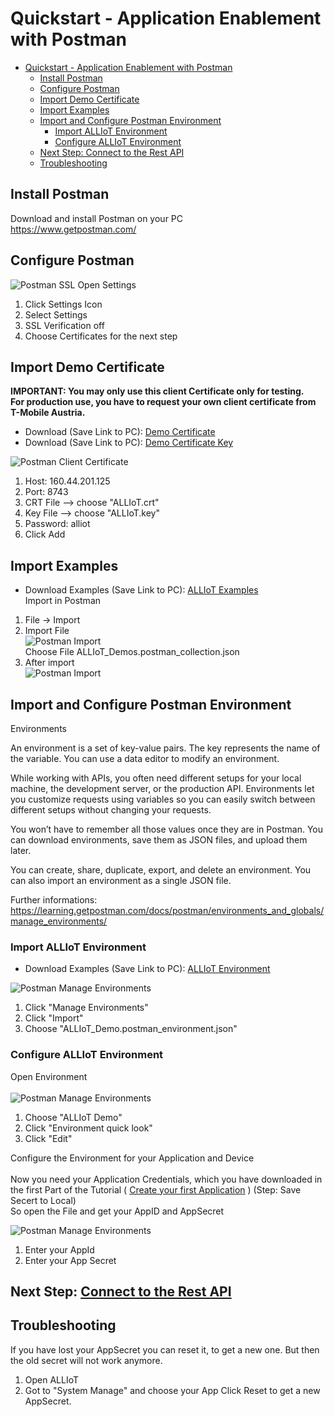 # Quickstart - Application Enablement with Postman

- [Quickstart - Application Enablement with Postman](#quickstart---application-enablement-with-postman)
  - [Install Postman](#install-postman)
  - [Configure Postman](#configure-postman)
  - [Import Demo Certificate](#import-demo-certificate)
  - [Import Examples](#import-examples)
  - [Import and Configure Postman Environment](#import-and-configure-postman-environment)
    - [Import ALLIoT Environment](#import-alliot-environment)
    - [Configure ALLIoT Environment](#configure-alliot-environment)
  - [Next Step: Connect to the Rest API](#next-step-connect-to-the-rest-api)
  - [Troubleshooting](#troubleshooting)

## Install Postman

Download and install Postman on your PC   
https://www.getpostman.com/

## Configure Postman
![Postman SSL](../images/Postman_settings_ssl.png)
Open Settings  
1. Click Settings Icon
2. Select Settings
3. SSL Verification off 
4. Choose Certificates for the next step
   


## Import Demo Certificate
 
**IMPORTANT: You may only use this client Certificate only for testing.**  
**For production use, you have to request your own client certificate from T-Mobile Austria.**

* Download (Save Link to PC): [Demo Certificate](https://raw.githubusercontent.com/alliot-at/Quickstart/master/Application%20Enablement/Demo_Client_Certificates/ALLIoT.crt)
* Download (Save Link to PC): [Demo Certificate Key](https://raw.githubusercontent.com/alliot-at/Quickstart/master/Application%20Enablement/Demo_Client_Certificates/ALLIoT.key)



![Postman Client Certificate](../images/Postman_settings_certificate.png)

1. Host: 160.44.201.125
2. Port: 8743
3. CRT File --> choose "ALLIoT.crt" 
4. Key File --> choose "ALLIoT.key" 
5. Password: alliot
6. Click Add

## Import Examples

* Download Examples (Save Link to PC): 
  [ALLIoT Examples](https://raw.githubusercontent.com/alliot-at/Quickstart/master/Application%20Enablement/ALLIoT_Demos.postman_collection.json)  
Import in Postman
1. File -> Import  
2. Import File  
![Postman Import](../images/Postman_import.png)  
Choose File ALLIoT_Demos.postman_collection.json
3. After import   
![Postman Import](../images/Postman_import_ok.png)   

## Import and Configure Postman Environment

Environments

An environment is a set of key-value pairs. The key represents the name of the variable. You can use a data editor to modify an environment.

While working with APIs, you often need different setups for your local machine, the development server, or the production API. Environments let you customize requests using variables so you can easily switch between different setups without changing your requests.

You won’t have to remember all those values once they are in Postman. You can download environments, save them as JSON files, and upload them later.

You can create, share, duplicate, export, and delete an environment. You can also import an environment as a single JSON file. 

Further informations: https://learning.getpostman.com/docs/postman/environments_and_globals/manage_environments/

### Import ALLIoT Environment

* Download Examples (Save Link to PC):
  [ALLIoT Environment](https://raw.githubusercontent.com/alliot-at/Quickstart/master/Application%20Enablement/ALLIoT_Demo.postman_environment.json)  

![Postman Manage Environments](../images/Postman_manage_environment.png)
1. Click "Manage Environments"
2. Click "Import"
3. Choose "ALLIoT_Demo.postman_environment.json"

### Configure ALLIoT Environment

Open Environment<br>   
![Postman Manage Environments](../images/Postman_environment.png)
1. Choose "ALLIoT Demo" 
2. Click "Environment quick look"
3. Click "Edit"

Configure the Environment for your Application and Device<br>   
Now you need your Application Credentials, which you have downloaded in the first Part of the Tutorial ( [Create your first Application](../01&#32;Create&#32;first&#32;Application.md) )  (Step: Save Secert to Local)  
So open the File and get your AppID and AppSecret

![Postman Manage Environments](../images/Postman_environment_edit.png)
1. Enter your AppId
2. Enter your App Secret

## Next Step: [Connect to the Rest API](06_Connect_to_REST_API.md)


## Troubleshooting

If you have lost your AppSecret you can reset it, to get a new one. 
But then the old secret will not work anymore.
1. Open ALLIoT
2. Got to "System Manage" and choose your App
Click Reset to get a new AppSecret.





 
  
